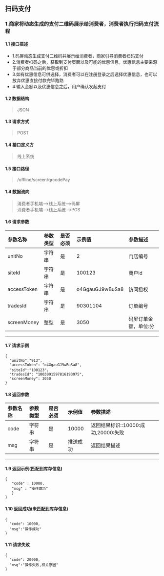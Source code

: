 ## 扫码支付
### 1.商家将动态生成的支付二维码展示给消费者，消费者执行扫码支付流程
#### 1.1 接口描述
* 1.码屏动态生成支付二维码并展示给消费者，商家引导消费者扫码支付
* 2.消费者扫码之后，获取到支付页面以及可能的优惠信息，优惠信息主要来源于部分商品当前的优惠或折扣
* 3.如有优惠信息可供选择，消费者可以在注册登录之后选择优惠信息，也可以放弃优惠直接付款完毕跑路
* 4.输入金额以及优惠信息之后，用户确认发起支付
#### 1.2 数据结构
> JSON
#### 1.3 请求方式
> POST
#### 1.4 接口定义方
> 线上系统
#### 1.5 接口路径
> /offline/screen/qrcodePay
#### 1.4 数据流向
> 消费者手机端-->线上系统-->码屏</br>
> 消费者手机端-->线上系统-->POS
#### 1.6 请求参数
| 参数名称 | 参数类型 | 是否必须 | 示例值 | 参数描述  |
| :---         |     :---      |     :--- | :--- | :--- |
| unitNo   | 字符串    | 是    | 2    | 门店编号 |
| siteId   | 字符串    | 是    | 100123    | 商户id |
| accessToken   | 字符串     | 是    | o4GgauGJ9wBuSa8    | 访问授权 |
| tradesId   | 字符串    | 是    |   90301104  | 订单编号 |
| screenMoney   | 整型    | 是    |   3050  | 码屏订单金额，单位:分|
--------------------- 
#### 1.7 请求示例
```
{
  "unitNo":"913",
  "accessToken": "o4GgauGJ9wBuSa8",
  "siteId":"100123"，
  "tradesId": "1003091597816193975",
  "screenMoney": 3050
}
```
#### 1.8 返回参数
| 参数名称 | 参数类型 | 是否必须 | 示例值 | 参数描述  |
| :---  |   :-------    |    :---   | :---        | :---        |
| code   | 字符串     | 是            | 10000   |返回结果标识::10000:成功,20000:失败|
| msg   | 字符串     | 是    | 推送成功   |返回结果描述|
--------------------- 
#### 1.9 返回示例(匹配到库存信息)
 ``` 
{
    "code" : 10000,
    "msg" : "操作成功"
    }
}
```
#### 1.10 返回成功(未匹配到库存信息)
```
{
  "code": 10000,
  "msg":"操作成功"
}
```
#### 1.11 请求失败
```
{
  "code": 20000,
  "msg":"操作失败,相关原因"
}
```
